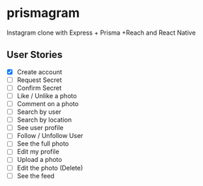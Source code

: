 # prismagram

Instagram clone with Express + Prisma +Reach and React Native

## User Stories

- [x] Create account
- [ ] Request Secret
- [ ] Confirm Secret
- [ ] Like / Unlike a photo
- [ ] Comment on a photo
- [ ] Search by user
- [ ] Search by location
- [ ] See user profile
- [ ] Follow / Unfollow User
- [ ] See the full photo
- [ ] Edit my profile
- [ ] Upload a photo
- [ ] Edit the photo (Delete)
- [ ] See the feed
